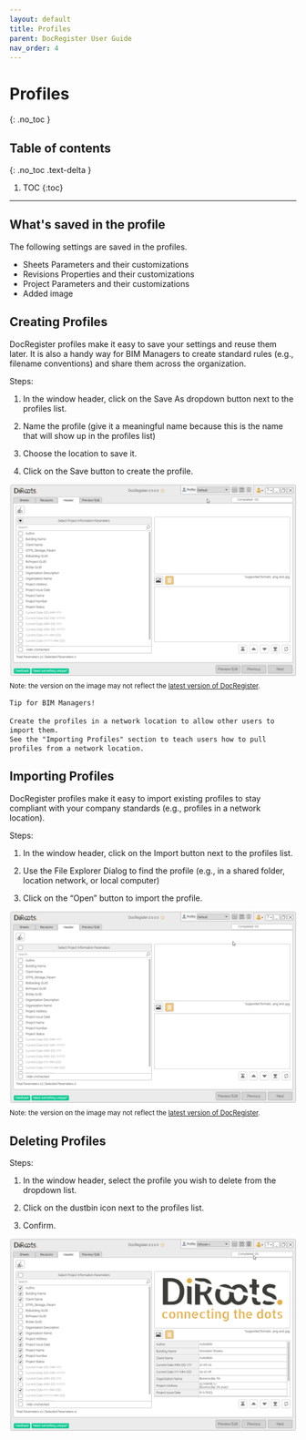 ```yaml
---
layout: default
title: Profiles
parent: DocRegister User Guide
nav_order: 4
---
```


# Profiles
{: .no_toc }

## Table of contents
{: .no_toc .text-delta }

1. TOC
{:toc}

---

## What's saved in the profile

The following settings are saved in the profiles.

- Sheets Parameters and their customizations
- Revisions Properties and their customizations
- Project Parameters and their customizations
- Added image

## Creating Profiles

DocRegister profiles make it easy to save your settings and reuse them later. It is also a handy way for BIM Managers to create standard rules (e.g., filename conventions) and share them across the organization.

Steps:
1. In the window header, click on the Save As dropdown button next to the profiles list.

2. Name the profile (give it a meaningful name because this is the name that will show up in the profiles list)

3. Choose the location to save it.

4. Click on the Save button to create the profile.

![DocRegister Creating profiles](../../../assets/images/DocRegister/Profiles1-Create.gif)
<sub>Note: the version on the image may not reflect the [latest version of DocRegister](https://diroots.com/revit-plugins/revit-to-pdf-dwg-dgn-dwf-nwc-ifc-and-images-with-DocRegister/).</sub>

```
Tip for BIM Managers!  

Create the profiles in a network location to allow other users to import them.
See the "Importing Profiles" section to teach users how to pull profiles from a network location.
```

## Importing Profiles

DocRegister profiles make it easy to import existing profiles to stay compliant with your company standards (e.g., profiles in a network location).

Steps:
1. In the window header, click on the Import button next to the profiles list.

2. Use the File Explorer Dialog to find the profile (e.g., in a shared folder, location network, or local computer)

3. Click on the “Open” button to import the profile.

![DocRegister Importing profiles](../../../assets/images/DocRegister/Profiles2-Import.gif) 
<sub>Note: the version on the image may not reflect the [latest version of DocRegister](https://diroots.com/revit-plugins/revit-to-pdf-dwg-dgn-dwf-nwc-ifc-and-images-with-DocRegister/).</sub>

## Deleting Profiles

Steps:
1. In the window header, select the profile you wish to delete from the dropdown list.

2. Click on the dustbin icon next to the profiles list.

3. Confirm.

![DocRegister Deleting profiles](../../../assets/images/DocRegister/Profiles3-Delete.gif)